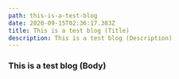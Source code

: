 ```yaml
---
path: this-is-a-test-blog
date: 2020-09-15T02:36:17.383Z
title: This is a test blog (Title)
description: This is a test blog (Description)
---
```

### This is a test blog (Body)